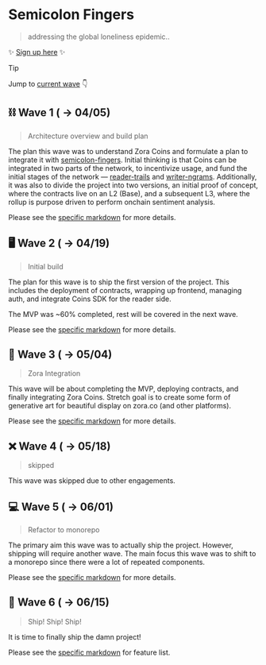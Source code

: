 # Semicolon Fingers
> addressing the global loneliness epidemic..

:sparkles: [Sign up here](https://semicolonfingers.com) :sparkles:

> [!TIP]
> Jump to [current wave](#rowboat-wave-6----0615) :point_down:

## :chains: Wave 1 ( -> 04/05) 
> Architecture overview and build plan

The plan this wave was to understand Zora Coins and formulate a plan to integrate it with 
[semicolon-fingers](https://github.com/sliver-labs/semicolon-fingers). Initial thinking is that 
Coins can be integrated in two parts of the network, to incentivize usage, and fund the initial
stages of the network — [reader-trails](./waves/wave01.md#reader-trails) and 
[writer-ngrams](./waves/wave01.md#writer-ngrams). Additionally, it was also to divide the project
into two versions, an initial proof of concept, where the contracts live on an L2 (Base), and a 
subsequent L3, where the rollup is purpose driven to perform onchain sentiment analysis.

Please see the [specific markdown](./waves/wave01.md) for more details.

## :desktop_computer: Wave 2 ( -> 04/19)
> Initial build

The plan for this wave is to ship the first version of the project. This includes the deployment
of contracts, wrapping up frontend, managing auth, and integrate Coins SDK for the reader side. 

The MVP was ~60% completed, rest will be covered in the next wave.

Please see the [specific markdown](./waves/wave02.md) for more details.

## :footprints: Wave 3 ( -> 05/04)
> Zora Integration

This wave will be about completing the MVP, deploying contracts, and finally integrating Zora 
Coins. Stretch goal is to create some form of generative art for beautiful display on zora.co 
(and other platforms).

Please see the [specific markdown](./waves/wave03.md) for more details.

## :x: Wave 4 ( -> 05/18)
> skipped

This wave was skipped due to other engagements.

## :computer: Wave 5 ( -> 06/01)
> Refactor to monorepo

The primary aim this wave was to actually ship the project. However, shipping will require another 
wave. The main focus this wave was to shift to a monorepo since there were a lot of repeated 
components.

Please see the [specific markdown](./waves/wave05.md) for more details.

## :rowboat: Wave 6 ( -> 06/15)
> Ship! Ship! Ship!

It is time to finally ship the damn project!

Please see the [specific markdown](./waves/wave06.md) for feature list.

<!-- ## Wave 7 ( -> 06/28) -->
<!-- >  -->

<!-- ## Wave 8 ( -> 07/12) -->
<!-- >  -->